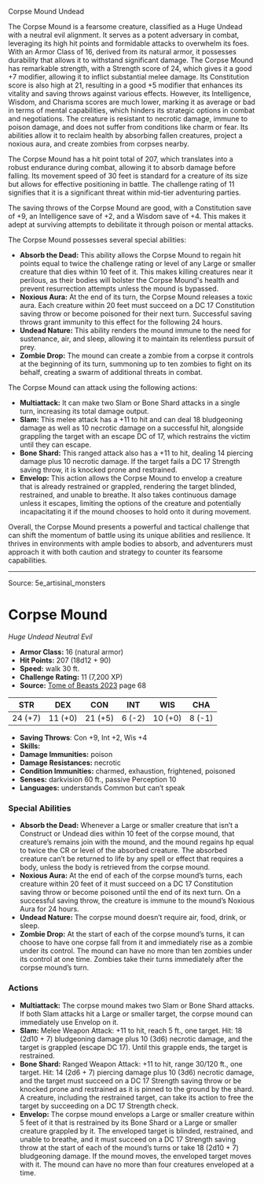 <MonsterName/>Corpse Mound</MonsterName>
<CreatureType/>Undead</CreatureType>

<summary>The Corpse Mound is a fearsome creature, classified as a Huge Undead with a neutral evil alignment. It serves as a potent adversary in combat, leveraging its high hit points and formidable attacks to overwhelm its foes. With an Armor Class of 16, derived from its natural armor, it possesses durability that allows it to withstand significant damage. The Corpse Mound has remarkable strength, with a Strength score of 24, which gives it a good +7 modifier, allowing it to inflict substantial melee damage. Its Constitution score is also high at 21, resulting in a good +5 modifier that enhances its vitality and saving throws against various effects. However, its Intelligence, Wisdom, and Charisma scores are much lower, marking it as average or bad in terms of mental capabilities, which hinders its strategic options in combat and negotiations. The creature is resistant to necrotic damage, immune to poison damage, and does not suffer from conditions like charm or fear. Its abilities allow it to reclaim health by absorbing fallen creatures, project a noxious aura, and create zombies from corpses nearby.</summary>

<detail>

The Corpse Mound has a hit point total of 207, which translates into a robust endurance during combat, allowing it to absorb damage before falling. Its movement speed of 30 feet is standard for a creature of its size but allows for effective positioning in battle. The challenge rating of 11 signifies that it is a significant threat within mid-tier adventuring parties.

The saving throws of the Corpse Mound are good, with a Constitution save of +9, an Intelligence save of +2, and a Wisdom save of +4. This makes it adept at surviving attempts to debilitate it through poison or mental attacks.

The Corpse Mound possesses several special abilities:
- **Absorb the Dead:** This ability allows the Corpse Mound to regain hit points equal to twice the challenge rating or level of any Large or smaller creature that dies within 10 feet of it. This makes killing creatures near it perilous, as their bodies will bolster the Corpse Mound's health and prevent resurrection attempts unless the mound is bypassed.
- **Noxious Aura:** At the end of its turn, the Corpse Mound releases a toxic aura. Each creature within 20 feet must succeed on a DC 17 Constitution saving throw or become poisoned for their next turn. Successful saving throws grant immunity to this effect for the following 24 hours.
- **Undead Nature:** This ability renders the mound immune to the need for sustenance, air, and sleep, allowing it to maintain its relentless pursuit of prey.
- **Zombie Drop:** The mound can create a zombie from a corpse it controls at the beginning of its turn, summoning up to ten zombies to fight on its behalf, creating a swarm of additional threats in combat.

The Corpse Mound can attack using the following actions:
- **Multiattack:** It can make two Slam or Bone Shard attacks in a single turn, increasing its total damage output.
- **Slam:** This melee attack has a +11 to hit and can deal 18 bludgeoning damage as well as 10 necrotic damage on a successful hit, alongside grappling the target with an escape DC of 17, which restrains the victim until they can escape.
- **Bone Shard:** This ranged attack also has a +11 to hit, dealing 14 piercing damage plus 10 necrotic damage. If the target fails a DC 17 Strength saving throw, it is knocked prone and restrained.
- **Envelop:** This action allows the Corpse Mound to envelop a creature that is already restrained or grappled, rendering the target blinded, restrained, and unable to breathe. It also takes continuous damage unless it escapes, limiting the options of the creature and potentially incapacitating it if the mound chooses to hold onto it during movement.

Overall, the Corpse Mound presents a powerful and tactical challenge that can shift the momentum of battle using its unique abilities and resilience. It thrives in environments with ample bodies to absorb, and adventurers must approach it with both caution and strategy to counter its fearsome capabilities.</detail>



---

Source: 5e_artisinal_monsters

# Corpse Mound

*Huge* *Undead* *Neutral Evil*

- **Armor Class:** 16 (natural armor)
- **Hit Points:** 207 (18d12 + 90)
- **Speed:** walk 30 ft.
- **Challenge Rating:** 11 (7,200 XP)
- **Source:** [Tome of Beasts 2023](https://koboldpress.com/kpstore/product/tome-of-beasts-1-2023-edition/) page 68

| STR | DEX | CON | INT | WIS | CHA |
| --- | --- | --- | --- | --- | --- |
| 24 (+7) | 11 (+0) | 21 (+5) | 6 (-2) | 10 (+0) | 8 (-1) |

- **Saving Throws**: Con +9, Int +2, Wis +4
- **Skills:** 
- **Damage Immunities:** poison
- **Damage Resistances:** necrotic
- **Condition Immunities:** charmed, exhaustion, frightened, poisoned
- **Senses:** darkvision 60 ft., passive Perception 10
- **Languages:** understands Common but can’t speak

### Special Abilities

- **Absorb the Dead:** Whenever a Large or smaller creature that isn’t a Construct or Undead dies within 10 feet of the corpse mound, that creature’s remains join with the mound, and the mound regains hp equal to twice the CR or level of the absorbed creature. The absorbed creature can’t be returned to life by any spell or effect that requires a body, unless the body is retrieved from the corpse mound.
- **Noxious Aura:** At the end of each of the corpse mound’s turns, each creature within 20 feet of it must succeed on a DC 17 Constitution saving throw or become poisoned until the end of its next turn. On a successful saving throw, the creature is immune to the mound’s Noxious Aura for 24 hours.
- **Undead Nature:** The corpse mound doesn’t require air, food, drink, or sleep.
- **Zombie Drop:** At the start of each of the corpse mound’s turns, it can choose to have one corpse fall from it and immediately rise as a zombie under its control. The mound can have no more than ten zombies under its control at one time. Zombies take their turns immediately after the corpse mound’s turn.

### Actions

- **Multiattack:** The corpse mound makes two Slam or Bone Shard attacks. If both Slam attacks hit a Large or smaller target, the corpse mound can immediately use Envelop on it.
- **Slam:** Melee Weapon Attack: +11 to hit, reach 5 ft., one target. Hit: 18 (2d10 + 7) bludgeoning damage plus 10 (3d6) necrotic damage, and the target is grappled (escape DC 17). Until this grapple ends, the target is restrained.
- **Bone Shard:** Ranged Weapon Attack: +11 to hit, range 30/120 ft., one target. Hit: 14 (2d6 + 7) piercing damage plus 10 (3d6) necrotic damage, and the target must succeed on a DC 17 Strength saving throw or be knocked prone and restrained as it is pinned to the ground by the shard. A creature, including the restrained target, can take its action to free the target by succeeding on a DC 17 Strength check.
- **Envelop:** The corpse mound envelops a Large or smaller creature within 5 feet of it that is restrained by its Bone Shard or a Large or smaller creature grappled by it. The enveloped target is blinded, restrained, and unable to breathe, and it must succeed on a DC 17 Strength saving throw at the start of each of the mound’s turns or take 18 (2d10 + 7) bludgeoning damage. If the mound moves, the enveloped target moves with it. The mound can have no more than four creatures enveloped at a time.


